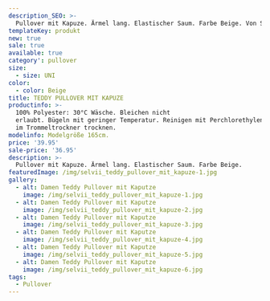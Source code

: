 ```yaml
---
description_SEO: >-
  Pullover mit Kapuze. Ärmel lang. Elastischer Saum. Farbe Beige. Von Selvii.
templateKey: produkt
new: true
sale: true
available: true
category': pullover
size:
  - size: UNI
color:
  - color: Beige
title: TEDDY PULLOVER MIT KAPUZE
productinfo: >-
  100% Polyester: 30°C Wäsche. Bleichen nicht
  erlaubt. Bügeln mit geringer Temperatur. Reinigen mit Perchlorethylen. Nicht
  im Trommeltrockner trocknen.
modelinfo: Modelgröße 165cm.
price: '39.95'
sale-price: '36.95'
description: >-
  Pullover mit Kapuze. Ärmel lang. Elastischer Saum. Farbe Beige.
featuredImage: /img/selvii_teddy_pullover_mit_kapuze-1.jpg
gallery:
  - alt: Damen Teddy Pullover mit Kaputze
    image: /img/selvii_teddy_pullover_mit_kapuze-1.jpg
  - alt: Damen Teddy Pullover mit Kaputze
    image: /img/selvii_teddy_pullover_mit_kapuze-2.jpg
  - alt: Damen Teddy Pullover mit Kaputze
    image: /img/selvii_teddy_pullover_mit_kapuze-3.jpg
  - alt: Damen Teddy Pullover mit Kaputze
    image: /img/selvii_teddy_pullover_mit_kapuze-4.jpg
  - alt: Damen Teddy Pullover mit Kaputze
    image: /img/selvii_teddy_pullover_mit_kapuze-5.jpg
  - alt: Damen Teddy Pullover mit Kaputze
    image: /img/selvii_teddy_pullover_mit_kapuze-6.jpg
tags:
  - Pullover
---
```


